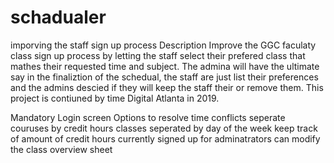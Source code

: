 # schadualer
imporving the staff sign up process
Description
Improve the GGC faculaty class sign up process by letting the staff select their prefered class that mathes their requested time and subject. The admina will have the ultimate say in the finaliztion of the schedual, the staff are just list their preferences and the admins descied if they will keep the staff their or remove them.
This project is contiuned by time Digital Atlanta in 2019.

Mandatory
Login screen
Options to resolve time conflicts
seperate couruses by credit hours
classes seperated by day of the week
keep track of amount of credit hours currently signed up for
adminatrators can modify the class overview sheet


